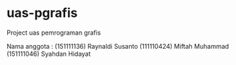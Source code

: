 # uas-pgrafis

Project uas pemrograman grafis

Nama anggota : 
(151111136) Raynaldi Susanto 
(111110424) Miftah Muhammad
(151111046) Syahdan Hidayat
